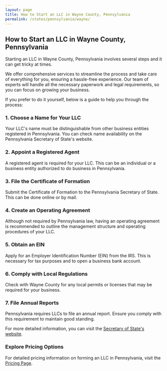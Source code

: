 ```yaml
---
layout: page
title: How to Start an LLC in Wayne County, Pennsylvania
permalink: /states/pennsylvania/wayne/
---
```


<h2>How to Start an LLC in Wayne County, Pennsylvania</h2>

<p>Starting an LLC in Wayne County, Pennsylvania involves several steps and it can get tricky at times.</p>

<p>We offer comprehensive services to streamline the process and take care of everything for you, ensuring a hassle-free experience. Our team of experts will handle all the necessary paperwork and legal requirements, so you can focus on growing your business.</p>

<p>If you prefer to do it yourself, below is a guide to help you through the process:</p>

<h3>1. Choose a Name for Your LLC</h3>
<p>Your LLC's name must be distinguishable from other business entities registered in Pennsylvania. You can check name availability on the Pennsylvania Secretary of State's website.</p>

<h3>2. Appoint a Registered Agent</h3>
<p>A registered agent is required for your LLC. This can be an individual or a business entity authorized to do business in Pennsylvania.</p>

<h3>3. File the Certificate of Formation</h3>
<p>Submit the Certificate of Formation to the Pennsylvania Secretary of State. This can be done online or by mail.</p>

<h3>4. Create an Operating Agreement</h3>
<p>Although not required by Pennsylvania law, having an operating agreement is recommended to outline the management structure and operating procedures of your LLC.</p>

<h3>5. Obtain an EIN</h3>
<p>Apply for an Employer Identification Number (EIN) from the IRS. This is necessary for tax purposes and to open a business bank account.</p>

<h3>6. Comply with Local Regulations</h3>
<p>Check with Wayne County for any local permits or licenses that may be required for your business.</p>

<h3>7. File Annual Reports</h3>
<p>Pennsylvania requires LLCs to file an annual report. Ensure you comply with this requirement to maintain good standing.</p>

<p>For more detailed information, you can visit the <a href="https://www.sos.pennsylvania.gov/">Secretary of State's website</a>.</p>

<h3>Explore Pricing Options</h3>
<p>For detailed pricing information on forming an LLC in Pennsylvania, visit the <a href="{ '/new-pricing/' | relative_url }">Pricing Page</a>.</p>
